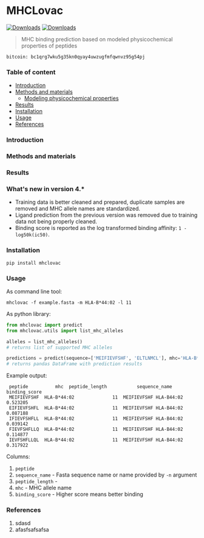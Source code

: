# MHCLovac

[![Downloads](https://pepy.tech/badge/mhclovac)](https://pepy.tech/project/mhclovac)
[![Downloads](https://pepy.tech/badge/mhclovac/week)](https://pepy.tech/project/mhclovac)

> MHC binding prediction based on modeled physicochemical properties of peptides

`bitcoin: bc1qrg7wku5g35kn0qyay4uwzugfmfqwnvz95g54pj`

### Table of content
* [Introduction](#introduction)
* [Methods and materials](#methods-and-materials)
  * [Modeling physicochemical properties](#)
* [Results](#results)
* [Installation](#installation)
* [Usage](#usage)
* [References](#references)

### Introduction

### Methods and materials

### Results

### What's new in version 4.*
* Training data is better cleaned and prepared, duplicate samples are removed and MHC allele names are standardized.
* Ligand prediction from the previous version was removed due to training data not being properly cleaned. 
* Binding score is reported as the log transformed binding affinity: `1 - log50k(ic50)`.


### Installation

```
pip install mhclovac
```

### Usage

As command line tool:
```
mhclovac -f example.fasta -m HLA-B*44:02 -l 11
```

As python library:
```python
from mhclovac import predict
from mhclovac.utils import list_mhc_alleles

alleles = list_mhc_alleles()
# returns list of supported MHC alleles

predictions = predict(sequence=['MEIFIEVFSHF', 'ELTLNMCL'], mhc='HLA-B*44:02')
# returns pandas DataFrame with prediction results

```

Example output:
```
 peptide          mhc  peptide_length           sequence_name  binding_score
 MEIFIEVFSHF  HLA-B*44:02              11  MEIFIEVFSHF HLA-B44:02       0.523205
 EIFIEVFSHFL  HLA-B*44:02              11  MEIFIEVFSHF HLA-B44:02       0.087188
 IFIEVFSHFLL  HLA-B*44:02              11  MEIFIEVFSHF HLA-B44:02       0.039142
 FIEVFSHFLLQ  HLA-B*44:02              11  MEIFIEVFSHF HLA-B44:02       0.114877
 IEVFSHFLLQL  HLA-B*44:02              11  MEIFIEVFSHF HLA-B44:02       0.317922
```

Columns:
1. `peptide` 
2. `sequence_name` - Fasta sequence name or name provided by `-n` argument
3. `peptide_length` -
4. `mhc` - MHC allele name
5. `binding_score` - Higher score means better binding

### References
1. sdasd
2. afasfsafsafsa

